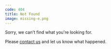 ```yaml
---
code: 404
title: Not Found
image: missing-e.png
---
```

Sorry, we can't find what you're looking for.

Please [contact us](https://www.ted.com/contact) and let us know what happened.
